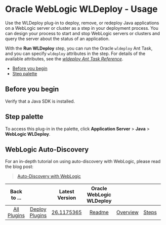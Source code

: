 
# Oracle WebLogic WLDeploy - Usage

Use the WLDeploy plug-in to deploy, remove, or redeploy Java applications on a WebLogic server or cluster as a step in your deployment process. You can design your process to start and stop WebLogic servers or clusters and query the server about the status of an application.

With the **Run WLDeploy** step, you can run the Oracle `wldeploy` Ant Task, and you can specify `wldeploy` attributes in the step. For details of the available attributes, see the [*wldeploy Ant Task Reference*](http://docs.oracle.com/cd/E24329_01/web.1211/e24368/wldeploy.htm#WLPRG435).

* [Before you begin](#before_you_begin)
* [Step palette](#palette)


## **Before you begin**


Verify that a Java SDK is installed.


## **Step palette**

To access this plug-in in the palette, click **Application Server** > **Java** > **WebLogic WLDeploy**.


## WebLogic Auto-Discovery




For an in-depth tutorial on using auto-discovery with WebLogic, please read the blog post:


>
> [Auto-Discovery with WebLogic](https://developer.ibm.com/urbancode/2017/12/01/auto-discovery-weblogic/)
>
>
>



|Back to ...||Latest Version|Oracle WebLogic WLDeploy ||||
| :---: | :---: | :---: | :---: | :---: | :---: | :---: |
|[All Plugins](../../index.md)|[Deploy Plugins](../README.md)|[26.1175365](https://raw.githubusercontent.com/UrbanCode/IBM-UCD-PLUGINS/main/files/WLDeploy/ucd-WLDeploy-26.1175365.zip)|[Readme](README.md)|[Overview](overview.md)|[Steps](steps.md)|[Downloads](downloads.md)|
